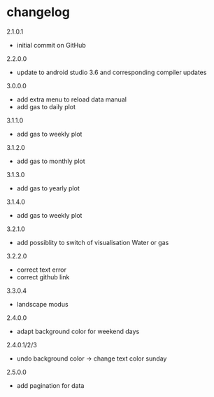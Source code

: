 # changelog

2.1.0.1
- initial commit on GitHub

2.2.0.0
- update to android studio 3.6 and corresponding compiler updates 

3.0.0.0
- add extra menu to reload data manual
- add gas to daily plot 

3.1.1.0
- add gas to weekly plot 

3.1.2.0
- add gas to monthly plot 

3.1.3.0
- add gas to yearly plot
 
3.1.4.0
- add gas to weekly plot 

3.2.1.0
- add possiblity to switch of visualisation Water or gas 

3.2.2.0
- correct text error
- correct github link

3.3.0.4
- landscape modus

2.4.0.0
- adapt background color for weekend days

2.4.0.1/2/3
- undo background color -> change text color sunday

2.5.0.0
- add pagination for data

